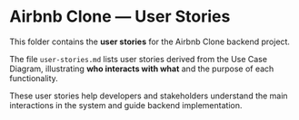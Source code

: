 # Airbnb Clone — User Stories

This folder contains the **user stories** for the Airbnb Clone backend project.

The file `user-stories.md` lists user stories derived from the Use Case Diagram, illustrating **who interacts with what** and the purpose of each functionality.

These user stories help developers and stakeholders understand the main interactions in the system and guide backend implementation.
